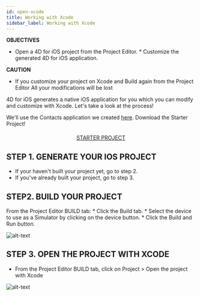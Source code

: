 ```yaml
---
id: open-xcode
title: Working with Xcode
sidebar_label: Working with Xcode
---
```

<div class = "objectives">
<b>OBJECTIVES</b>

* Open a 4D for iOS project from the Project Editor. * Customize the generated 4D for iOS application. </div>

<div class = "caution">
<b>CAUTION</b>

* If you customize your project on Xcode and Build again from the Project Editor All your modifications will be lost
</div>

4D for iOS generates a native iOS application for you which you can modify and customize with Xcode. Let's take a look at the process!

We'll use the Contacts application we created [here](veryFirstApp.html). Download the Starter Project!

<div style="text-align: center; margin-top: 20px">
  
<a class="button"
href="../assets/customize-with-xcode/ContactStarter.zip">STARTER PROJECT</a>
</div>

## STEP 1. GENERATE YOUR IOS PROJECT

* If your haven't built your project yet, go to step 2.
* If you've already built your project, go to step 3.

## STEP2. BUILD YOUR PROJECT

From the Project Editor BUILD tab: * Click the Build tab. * Select the device to use as a Simulator by clicking on the device button. * Click the Build and Run button.

![alt-text](assets/customize-with-xcode/build-and-run-4D-for-iOS.png)

## STEP 3. OPEN THE PROJECT WITH XCODE

* From the Project Editor BUILD tab, click on Project > Open the project with Xcode

![alt-text](assets/customize-with-xcode/Open-your-project-Xcode-4D-for-iOS.png)